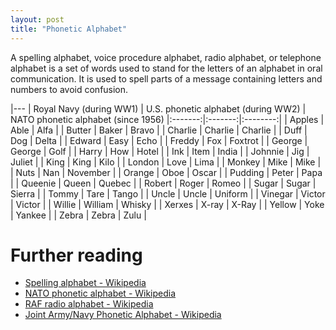 ```yaml
---
layout: post
title: "Phonetic Alphabet"
---
```


A spelling alphabet, voice procedure alphabet, radio alphabet, or telephone alphabet is a set of words used to stand for the letters of an alphabet in oral communication. It is used to spell parts of a message containing letters and numbers to avoid confusion.

|---
| Royal Navy (during WW1) | U.S. phonetic alphabet (during WW2) | NATO phonetic alphabet (since 1956)
|:-------:|:-------:|:--------:|
| Apples  | Able    | Alfa     |
| Butter  | Baker   | Bravo    |
| Charlie | Charlie | Charlie  |
| Duff    | Dog     | Delta    |
| Edward  | Easy    | Echo     |
| Freddy  | Fox     | Foxtrot  |
| George  | George  | Golf     |
| Harry   | How     | Hotel    |
| Ink     | Item    | India    |
| Johnnie | Jig     | Juliet   |
| King    | King    | Kilo     |
| London  | Love    | Lima     |
| Monkey  | Mike    | Mike     |
| Nuts    | Nan     | November |
| Orange  | Oboe    | Oscar    |
| Pudding | Peter   | Papa     |
| Queenie | Queen   | Quebec   |
| Robert  | Roger   | Romeo    |
| Sugar   | Sugar   | Sierra   |
| Tommy   | Tare    | Tango    |
| Uncle   | Uncle   | Uniform  |
| Vinegar | Victor  | Victor   |
| Willie  | William | Whisky   |
| Xerxes  | X-ray   | X-Ray    |
| Yellow  | Yoke    | Yankee   |
| Zebra   | Zebra   | Zulu     |

# Further reading
* [Spelling alphabet - Wikipedia](https://en.wikipedia.org/wiki/Spelling_alphabet#Major_radiotelephone_spelling_alphabets)
* [NATO phonetic alphabet - Wikipedia](https://en.wikipedia.org/wiki/NATO_phonetic_alphabet "NATO phonetic alphabet")
* [RAF radio alphabet - Wikipedia](https://en.wikipedia.org/wiki/RAF_radio_alphabet "RAF radio alphabet")
* [Joint Army/Navy Phonetic Alphabet - Wikipedia](https://en.wikipedia.org/wiki/Joint_Army/Navy_Phonetic_Alphabet)
